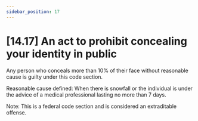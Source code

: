 ```yaml
---
sidebar_position: 17
---
```

# [14.17] An act to prohibit concealing your identity in public

Any person who conceals more than 10% of their face without reasonable cause is guilty under this code section.

Reasonable cause defined: When there is snowfall or the individual is under the advice of a medical professional lasting no more than 7 days.

Note: This is a federal code section and is considered an extraditable offense.


